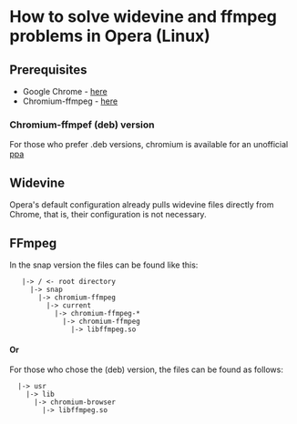 # How to solve widevine and ffmpeg problems in Opera (Linux)

## Prerequisites
  - Google Chrome -  [here](https://www.google.pt/intl/pt-PT/chrome/)
  - Chromium-ffmpeg - [here](https://snapcraft.io/chromium-ffmpeg)
### Chromium-ffmpef (deb) version
  For those who prefer .deb versions, chromium is available for an unofficial [ppa](https://launchpad.net/~xalt7x/+archive/ubuntu/chromium-deb-vaapi)
  
## Widevine
  Opera's default configuration already pulls widevine files directly from Chrome, that is, their configuration is not necessary.
  
## FFmpeg
  In the snap version the files can be found like this:
```
   |-> / <- root directory
     |-> snap
       |-> chromium-ffmpeg
         |-> current
           |-> chromium-ffmpeg-*
             |-> chromium-ffmpeg
               |-> libffmpeg.so
```
#### Or
  For those who chose the (deb) version, the files can be found as follows:
```
  |-> usr
    |-> lib
      |-> chromium-browser
        |-> libffmpeg.so
```

